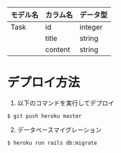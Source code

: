 | モデル名 | カラム名 | データ型 |
|----------|----------|----------|
| Task     | id      | integer  |
|          | title   | string   |
|          | content | string   |

# デプロイ方法
1. 以下のコマンドを実行してデプロイ
```
$ git push heroku master
```
2. データベースマイグレーション
```
$ heroku run rails db:migrate
```
